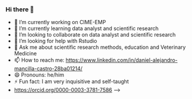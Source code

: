 ### Hi there 👋

- 🔭 I’m currently working on CIME-EMP
- 🌱 I’m currently learning data analyst and scientific research
- 👯 I’m looking to collaborate on data analyst and scientific research
- 🤔 I’m looking for help with Rstudio
- 💬 Ask me about scientific research methods, education and Veterinary Medicine
- 📫 How to reach me: https://www.linkedin.com/in/daniel-alejandro-mancilla-castro-28ba01214/
- 😄 Pronouns: he/him
- ⚡ Fun fact: I am very inquisitive and self-taught
- https://orcid.org/0000-0003-3781-7586
-->
